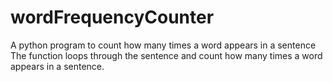 # wordFrequencyCounter
A python program to count how many times a word appears in a sentence
The function loops through the sentence and count how many times a word appears in a sentence.

